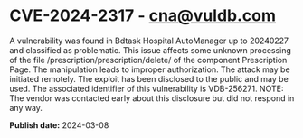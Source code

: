 # CVE-2024-2317 - cna@vuldb.com

A vulnerability was found in Bdtask Hospital AutoManager up to 20240227 and classified as problematic. This issue affects some unknown processing of the file /prescription/prescription/delete/ of the component Prescription Page. The manipulation leads to improper authorization. The attack may be initiated remotely. The exploit has been disclosed to the public and may be used. The associated identifier of this vulnerability is VDB-256271. NOTE: The vendor was contacted early about this disclosure but did not respond in any way.

**Publish date:** 2024-03-08
